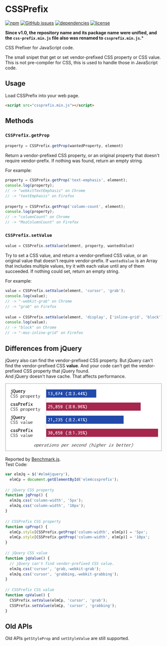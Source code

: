 # CSSPrefix

[![npm](https://img.shields.io/npm/v/cssprefix.svg)](https://www.npmjs.com/package/cssprefix) [![GitHub issues](https://img.shields.io/github/issues/anseki/cssprefix.svg)](https://github.com/anseki/cssprefix/issues) [![dependencies](https://img.shields.io/badge/dependencies-No%20dependency-brightgreen.svg)](package.json) [![license](https://img.shields.io/badge/license-MIT-blue.svg)](LICENSE-MIT)

**Since v1.0, the repository name and its package name were unified, and the `css-prefix.min.js` file also was renamed to `cssprefix.min.js`.***

CSS Prefixer for JavaScript code.

The small snipet that get or set vendor-prefixed CSS property or CSS value.  
This is not pre-compiler for CSS, this is used to handle those in JavaScript code.

## Usage

Load CSSPrefix into your web page.

```html
<script src="cssprefix.min.js"></script>
```

## Methods

### `CSSPrefix.getProp`

```js
property = CSSPrefix.getProp(wantedProperty, element)
```

Return a vendor-prefixed CSS property, or an original property that doesn't require vendor-prefix. If nothing was found, return an empty string.

For example:

```js
property = CSSPrefix.getProp('text-emphasis', element);
console.log(property);
// -> "webkitTextEmphasis" on Chrome
// -> "textEmphasis" on Firefox

property = CSSPrefix.getProp('column-count', element);
console.log(property);
// -> "columnCount" on Chrome
// -> "MozColumnCount" on Firefox
```

### `CSSPrefix.setValue`

```js
value = CSSPrefix.setValue(element, property, wantedValue)
```

Try to set a CSS value, and return a vendor-prefixed CSS value, or an original value that doesn't require vendor-prefix. If `wantedValue` is an Array that includes multiple values, try it with each value until any of them succeeded. If nothing could set, return an empty string.

For example:

```js
value = CSSPrefix.setValue(element, 'cursor', 'grab');
console.log(value);
// -> "-webkit-grab" on Chrome
// -> "grab" on Firefox

value = CSSPrefix.setValue(element, 'display', ['inline-grid', 'block']);
console.log(value);
// -> "block" on Chrome
// -> "-moz-inline-grid" on Firefox
```

## Differences from jQuery

jQuery also can find the vendor-prefixed CSS property. But jQuery can't find the vendor-prefixed CSS **value**. And your code can't get the vendor-prefixed CSS property that jQuery found.  
And jQuery doesn't have cache. That affects performance.

![sample](benchmark.png)

Reported by [Benchmark.js](http://benchmarkjs.com/).  
Test Code:

```js
var elmJq = $('#elm4jquery'),
  elmCp = document.getElementById('elm4cssprefix');

// jQuery CSS property
function jqProp() {
  elmJq.css('column-width', '5px');
  elmJq.css('column-width', '10px');
}

// CSSPrefix CSS property
function cpProp() {
  elmCp.style[CSSPrefix.getProp('column-width', elmCp)] = '5px';
  elmCp.style[CSSPrefix.getProp('column-width', elmCp)] = '10px';
}

// jQuery CSS value
function jqValue() {
  // jQuery can't find vendor-prefixed CSS value.
  elmJq.css('cursor', 'grab,-webkit-grab');
  elmJq.css('cursor', 'grabbing,-webkit-grabbing');
}

// CSSPrefix CSS value
function cpValue() {
  CSSPrefix.setValue(elmCp, 'cursor', 'grab');
  CSSPrefix.setValue(elmCp, 'cursor', 'grabbing');
}
```

## Old APIs

Old APIs `getStyleProp` and `setStyleValue` are still supported.
